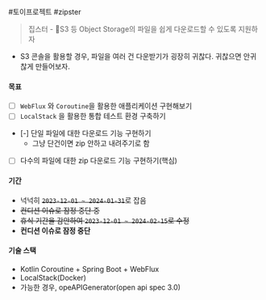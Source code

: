 #토이프로젝트 #zipster

> 집스터 - S3 등 Object Storage의 파일을 쉽게 다운로드할 수 있도록 지원하자
- S3 콘솔을 활용할 경우, 파일을 여러 건 다운받기가 굉장히 귀찮다. 귀찮으면 안귀찮게 만들어보자.
#### 목표
- [ ] `WebFlux` 와 `Coroutine`을 활용한 애플리케이션 구현해보기
- [ ] `LocalStack` 을 활용한 통합 테스트 환경 구축하기
- [-] 단일 파일에 대한 다운로드 기능 구현하기
	- 그냥 단건이면 zip 안하고 내려주기로 함
- [ ] 다수의 파일에 대한 zip 다운로드 기능 구현하기(핵심)
#### 기간
- 넉넉히 ~~`2023-12-01 ~ 2024-01-31`~~로 잡음
- ~~컨디션 이슈로 잠정 중단 중~~
- ~~휴식 기간을 감안하여 `2023-12-01 ~ 2024-02-15`로 수정~~
- **컨디션 이슈로 잠정 중단**

#### 기술 스택
- Kotlin Coroutine + Spring Boot + WebFlux
- LocalStack(Docker)
- 가능한 경우, opeAPIGenerator(open api spec 3.0)